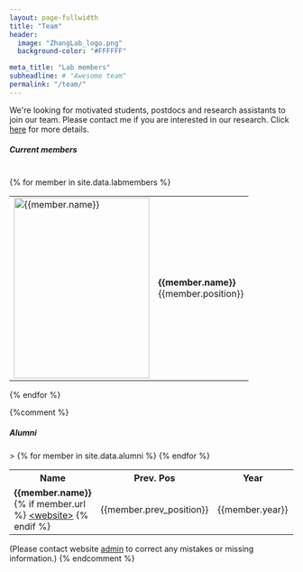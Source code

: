 ```yaml
---
layout: page-fullwidth
title: "Team"
header:
  image: "ZhangLab_logo.png"
  background-color: "#FFFFFF"

meta_title: "Lab members"
subheadline: # "Awesome team"
permalink: "/team/"
---
```


We're looking for motivated students, postdocs and research assistants to join our team. Please contact me if you are interested in our research. Click [here]({{site.url}}/{{site.baseurl}}/positions/) for more details.

##### Current members
<br>
<div class ="row">
{% for member in site.data.labmembers %}
 <div class = "small-12 medium-6 large-4 columns">
<table cellspacing="0" cellpadding="0">
 <tr> <td>
 <img src="{{site.urlimg}}{{member.image}}" alt="{{member.name}}" width="240" height="320"> 
 </td> 
<!-- </div>  <div class = "small-6 medium-3 large-3 columns"> -->
 <td> <p> <b>{{member.name}}</b>
  <br>
 {{member.position}} <br>
  </p>
  </td> </tr> </table>
 </div> <!-- small-12 large-4 columns -->
{% endfor %}
</div>


{%comment %}

##### Alumni

<table>
 <tr><th> Name </th> <th>Prev. Pos</th>><th> Year</th> <th> Curr. Pos </th> </tr>
{% for member in site.data.alumni %}
 <tr>
 <td> <b>{{member.name}} </b>
 {% if member.url %} <a href="{{member.url}}"> &lt;website&gt;</a> {% endif %} </td>
 <td> {{member.prev_position}} </td>
 <td>{{member.year}} </td>
 <td>{{member.curr_position}} </td>
 </tr>
{% endfor %}
</table>

(Please contact website <a href="mailto:zhangyanxiao@westlake.edu.cn">admin</a> to correct any mistakes or missing information.)
{% endcomment %}



